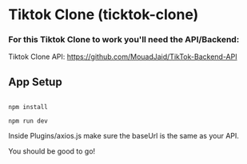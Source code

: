 # Tiktok Clone (ticktok-clone)

### For this Tiktok Clone to work you'll need the API/Backend:

Tiktok Clone API: https://github.com/MouadJaid/TikTok-Backend-API

## App Setup

```

npm install 

npm run dev
```
Inside Plugins/axios.js make sure the baseUrl is the same as your API.


You should be good to go!


